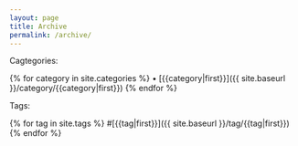 ```yaml
---
layout: page
title: Archive
permalink: /archive/
---
```


Cagtegories: 

{% for category in site.categories %} • [{{category|first}}]({{ site.baseurl }}/category/{{category|first}}) {% endfor %}

Tags: 

{% for tag in site.tags %}  #[{{tag|first}}]({{ site.baseurl }}/tag/{{tag|first}}) {% endfor %}

